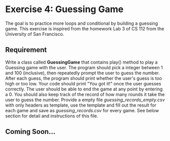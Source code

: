 # Exercise 4: Guessing Game

The goal is to practice more loops and conditional by building a guessing game. This exercise is inspired from the homework Lab 3 of CS 112 from the University of San Francisco.

## Requirement
Write a class called <b>GuessingGame</b> that contains play() method to play a Guessing game with the user. The program should pick a integer between 1 and 100 (inclusive), then repeatedly prompt the user to guess the number. After each guess, the program should print whether the user's guess is too high or too low. Your code should print "You got it!" once the user guesses correctly. The user should be able to end the game at any point by entering a 0. You should also keep track of the record of how many rounds it take the user to guess the number. Provide a empty file <i>guessing_records_empty.csv</i> with only headers as template, use the template and fill out the result for each game and save as <i>guessing_records.csv</i> for every game. See below section for detail and instructions of this file.

## Coming Soon...